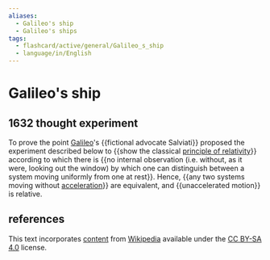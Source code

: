 ```yaml
---
aliases:
  - Galileo's ship
  - Galileo's ships
tags:
  - flashcard/active/general/Galileo_s_ship
  - language/in/English
---
```


# Galileo's ship

## 1632 thought experiment

To prove the point [Galileo](Galileo%20Galilei.md)'s {{fictional advocate Salviati}} proposed the experiment described below to {{show the classical [principle of relativity](principle%20of%20relativity.md)}} according to which there is {{no internal observation (i.e. without, as it were, looking out the window) by which one can distinguish between a system moving uniformly from one at rest}}. Hence, {{any two systems moving without [acceleration](acceleration.md)}} are equivalent, and {{unaccelerated motion}} is relative. <!--SR:!2024-09-27,55,310!2024-09-23,53,310!2024-10-25,64,270!2024-10-04,61,310!2024-10-02,60,310-->

## references

This text incorporates [content](https://en.wikipedia.org/wiki/Galileo's_ship) from [Wikipedia](Wikipedia.md) available under the [CC BY-SA 4.0](https://creativecommons.org/licenses/by-sa/4.0/) license.
